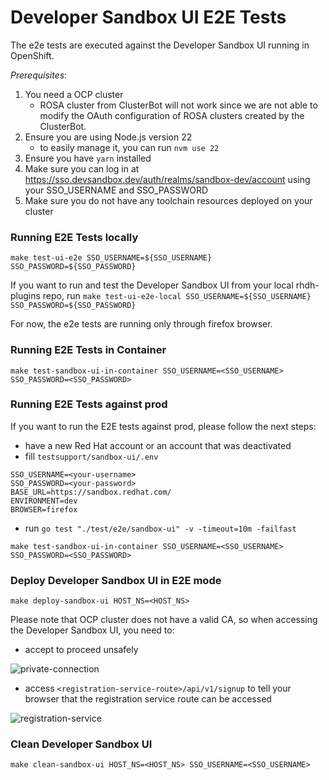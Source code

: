 # Developer Sandbox UI E2E Tests
The e2e tests are executed against the Developer Sandbox UI running in OpenShift.

*Prerequisites*:

1. You need a OCP cluster 
    - ROSA cluster from ClusterBot will not work since we are not able to modify the OAuth configuration of ROSA clusters created by the ClusterBot.
2. Ensure you are using Node.js version 22
    - to easily manage it, you can run `nvm use 22`
3. Ensure you have `yarn` installed
4. Make sure you can log in at https://sso.devsandbox.dev/auth/realms/sandbox-dev/account using your SSO_USERNAME and SSO_PASSWORD
5. Make sure you do not have any toolchain resources deployed on your cluster

### Running E2E Tests locally
`make test-ui-e2e SSO_USERNAME=${SSO_USERNAME} SSO_PASSWORD=${SSO_PASSWORD}`

If you want to run and test the Developer Sandbox UI from your local rhdh-plugins repo, run `make test-ui-e2e-local SSO_USERNAME=${SSO_USERNAME} SSO_PASSWORD=${SSO_PASSWORD}`

For now, the e2e tests are running only through firefox browser.

### Running E2E Tests in Container

`make test-sandbox-ui-in-container SSO_USERNAME=<SSO_USERNAME> SSO_PASSWORD=<SSO_PASSWORD>`

### Running E2E Tests against prod
If you want to run the E2E tests against prod, please follow the next steps:
- have a new Red Hat account or an account that was deactivated
- fill `testsupport/sandbox-ui/.env`
```
SSO_USERNAME=<your-username>
SSO_PASSWORD=<your-password>
BASE_URL=https://sandbox.redhat.com/
ENVIRONMENT=dev
BROWSER=firefox
```
- run `go test "./test/e2e/sandbox-ui" -v -timeout=10m -failfast`

`make test-sandbox-ui-in-container SSO_USERNAME=<SSO_USERNAME> SSO_PASSWORD=<SSO_PASSWORD>`

### Deploy Developer Sandbox UI in E2E mode
`make deploy-sandbox-ui HOST_NS=<HOST_NS>`

Please note that OCP cluster does not have a valid CA, so when accessing the Developer Sandbox UI, you need to:
 
- accept to proceed unsafely

![private-connection](https://github.com/user-attachments/assets/5b35a65f-6703-42cf-a165-b7326fd4faab)

- access `<registration-service-route>/api/v1/signup` to tell your browser that the registration service route can be accessed

![registration-service](https://github.com/user-attachments/assets/6c2f7446-1de2-4701-ace7-2d6796f49eeb)

### Clean Developer Sandbox UI
`make clean-sandbox-ui HOST_NS=<HOST_NS> SSO_USERNAME=<SSO_USERNAME>`